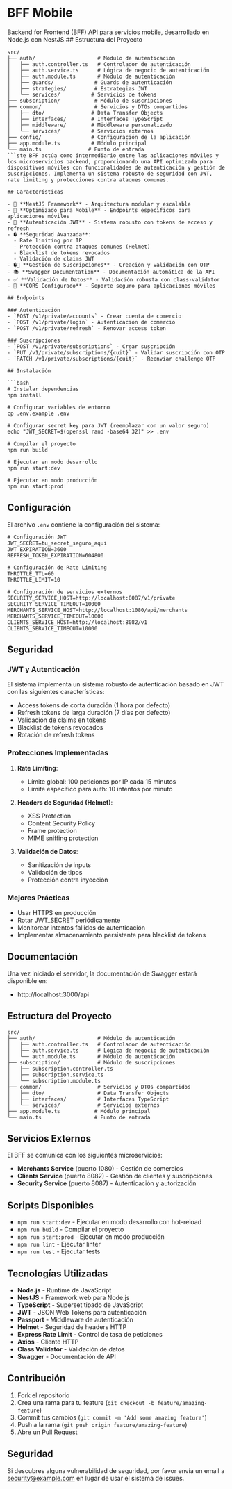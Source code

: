 # BFF Mobile

Backend for Frontend (BFF) API para servicios mobile, desarrollado en Node.js con NestJS.## Estructura del Proyecto

```
src/
├── auth/                    # Módulo de autenticación
│   ├── auth.controller.ts   # Controlador de autenticación
│   ├── auth.service.ts      # Lógica de negocio de autenticación
│   ├── auth.module.ts       # Módulo de autenticación
│   ├── guards/             # Guards de autenticación
│   ├── strategies/         # Estrategias JWT
│   └── services/          # Servicios de tokens
├── subscription/           # Módulo de suscripciones
├── common/                 # Servicios y DTOs compartidos
│   ├── dto/               # Data Transfer Objects
│   ├── interfaces/        # Interfaces TypeScript
│   ├── middleware/        # Middleware personalizado
│   └── services/          # Servicios externos
├── config/                # Configuración de la aplicación
├── app.module.ts          # Módulo principal
└── main.ts               # Punto de entrada
```ste BFF actúa como intermediario entre las aplicaciones móviles y los microservicios backend, proporcionando una API optimizada para dispositivos móviles con funcionalidades de autenticación y gestión de suscripciones. Implementa un sistema robusto de seguridad con JWT, rate limiting y protecciones contra ataques comunes.

## Características

- 🚀 **NestJS Framework** - Arquitectura modular y escalable
- 📱 **Optimizado para Mobile** - Endpoints específicos para aplicaciones móviles
- 🔐 **Autenticación JWT** - Sistema robusto con tokens de acceso y refresh
- �️ **Seguridad Avanzada**:
  - Rate limiting por IP
  - Protección contra ataques comunes (Helmet)
  - Blacklist de tokens revocados
  - Validación de claims JWT
- �📧 **Gestión de Suscripciones** - Creación y validación con OTP
- 📚 **Swagger Documentation** - Documentación automática de la API
- ✅ **Validación de Datos** - Validación robusta con class-validator
- 🔄 **CORS Configurado** - Soporte seguro para aplicaciones móviles

## Endpoints

### Autenticación
- `POST /v1/private/accounts` - Crear cuenta de comercio
- `POST /v1/private/login` - Autenticación de comercio
- `POST /v1/private/refresh` - Renovar access token

### Suscripciones
- `POST /v1/private/subscriptions` - Crear suscripción
- `PUT /v1/private/subscriptions/{cuit}` - Validar suscripción con OTP
- `PATCH /v1/private/subscriptions/{cuit}` - Reenviar challenge OTP

## Instalación

```bash
# Instalar dependencias
npm install

# Configurar variables de entorno
cp .env.example .env

# Configurar secret key para JWT (reemplazar con un valor seguro)
echo "JWT_SECRET=$(openssl rand -base64 32)" >> .env

# Compilar el proyecto
npm run build

# Ejecutar en modo desarrollo
npm run start:dev

# Ejecutar en modo producción
npm run start:prod
```

## Configuración

El archivo `.env` contiene la configuración del sistema:

```env
# Configuración JWT
JWT_SECRET=tu_secret_seguro_aqui
JWT_EXPIRATION=3600
REFRESH_TOKEN_EXPIRATION=604800

# Configuración de Rate Limiting
THROTTLE_TTL=60
THROTTLE_LIMIT=10

# Configuración de servicios externos
SECURITY_SERVICE_HOST=http://localhost:8087/v1/private
SECURITY_SERVICE_TIMEOUT=10000
MERCHANTS_SERVICE_HOST=http://localhost:1080/api/merchants
MERCHANTS_SERVICE_TIMEOUT=10000
CLIENTS_SERVICE_HOST=http://localhost:8082/v1
CLIENTS_SERVICE_TIMEOUT=10000
```

## Seguridad

### JWT y Autenticación

El sistema implementa un sistema robusto de autenticación basado en JWT con las siguientes características:

- Access tokens de corta duración (1 hora por defecto)
- Refresh tokens de larga duración (7 días por defecto)
- Validación de claims en tokens
- Blacklist de tokens revocados
- Rotación de refresh tokens

### Protecciones Implementadas

1. **Rate Limiting**:
   - Límite global: 100 peticiones por IP cada 15 minutos
   - Límite específico para auth: 10 intentos por minuto

2. **Headers de Seguridad (Helmet)**:
   - XSS Protection
   - Content Security Policy
   - Frame protection
   - MIME sniffing protection

3. **Validación de Datos**:
   - Sanitización de inputs
   - Validación de tipos
   - Protección contra inyección

### Mejores Prácticas

- Usar HTTPS en producción
- Rotar JWT_SECRET periódicamente
- Monitorear intentos fallidos de autenticación
- Implementar almacenamiento persistente para blacklist de tokens

## Documentación

Una vez iniciado el servidor, la documentación de Swagger estará disponible en:
- http://localhost:3000/api

## Estructura del Proyecto

```
src/
├── auth/                    # Módulo de autenticación
│   ├── auth.controller.ts   # Controlador de autenticación
│   ├── auth.service.ts      # Lógica de negocio de autenticación
│   └── auth.module.ts       # Módulo de autenticación
├── subscription/            # Módulo de suscripciones
│   ├── subscription.controller.ts
│   ├── subscription.service.ts
│   └── subscription.module.ts
├── common/                  # Servicios y DTOs compartidos
│   ├── dto/                 # Data Transfer Objects
│   ├── interfaces/          # Interfaces TypeScript
│   └── services/            # Servicios externos
├── app.module.ts           # Módulo principal
└── main.ts                 # Punto de entrada
```

## Servicios Externos

El BFF se comunica con los siguientes microservicios:

- **Merchants Service** (puerto 1080) - Gestión de comercios
- **Clients Service** (puerto 8082) - Gestión de clientes y suscripciones
- **Security Service** (puerto 8087) - Autenticación y autorización

## Scripts Disponibles

- `npm run start:dev` - Ejecutar en modo desarrollo con hot-reload
- `npm run build` - Compilar el proyecto
- `npm run start:prod` - Ejecutar en modo producción
- `npm run lint` - Ejecutar linter
- `npm run test` - Ejecutar tests

## Tecnologías Utilizadas

- **Node.js** - Runtime de JavaScript
- **NestJS** - Framework web para Node.js
- **TypeScript** - Superset tipado de JavaScript
- **JWT** - JSON Web Tokens para autenticación
- **Passport** - Middleware de autenticación
- **Helmet** - Seguridad de headers HTTP
- **Express Rate Limit** - Control de tasa de peticiones
- **Axios** - Cliente HTTP
- **Class Validator** - Validación de datos
- **Swagger** - Documentación de API

## Contribución

1. Fork el repositorio
2. Crea una rama para tu feature (`git checkout -b feature/amazing-feature`)
3. Commit tus cambios (`git commit -m 'Add some amazing feature'`)
4. Push a la rama (`git push origin feature/amazing-feature`)
5. Abre un Pull Request

## Seguridad

Si descubres alguna vulnerabilidad de seguridad, por favor envía un email a security@example.com en lugar de usar el sistema de issues.

